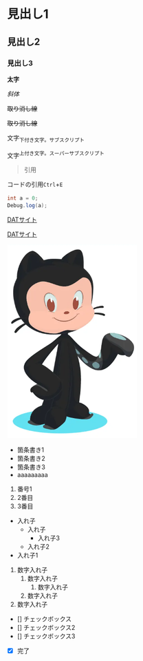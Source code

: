 # 見出し1
## 見出し2
### 見出し3

**太字**

*斜体*

~~取り消し線~~

<s>取り消し線</s>

文字<sub>下付き文字。サブスクリプト

文字<sup>上付き文字。スーパーサブスクリプト

>引用

コードの引用`Ctrl`+`E`

```cs
int a = 0;
Debug.log(a);
```

[DATサイト](http://www.dat.ac.jp)

<a href="https://www.dat.ac.jp">DATサイト</a>

![画像](./images/img.png)


- 箇条書き1
- 箇条書き2
- 箇条書き3
- aaaaaaaaa

1. 番号1
1. 2番目
1. 3番目

- 入れ子
  - 入れ子
    - 入れ子3
  - 入れ子2
- 入れ子1

1. 数字入れ子
   1. 数字入れ子
      1. 数字入れ子
   1. 数字入れ子
1. 数字入れ子

- [] チェックボックス
- [] チェックボックス2
- [] チェックボックス3
- [x] 完了